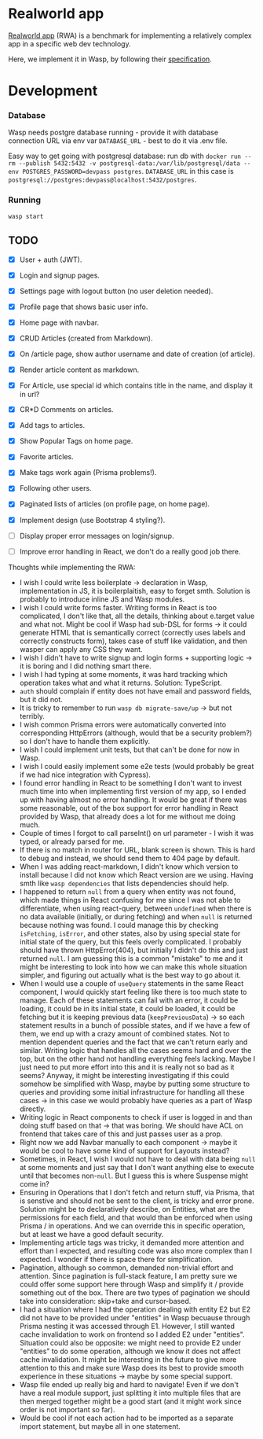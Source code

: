 Realworld app
=================

[Realworld app](https://github.com/gothinkster/realworld) (RWA) is a benchmark for implementing a relatively complex app in a specific web dev technology.

Here, we implement it in Wasp, by following their [specification](https://github.com/gothinkster/realworld/tree/master/spec).

# Development

### Database
Wasp needs postgre database running - provide it with database connection URL via env var `DATABASE_URL` - best to do it via .env file.

Easy way to get going with postgresql database: run db with `docker run --rm --publish 5432:5432 -v postgresql-data:/var/lib/postgresql/data --env POSTGRES_PASSWORD=devpass postgres`.
`DATABASE_URL` in this case is `postgresql://postgres:devpass@localhost:5432/postgres`.

### Running
`wasp start`

## TODO

- [x] User + auth (JWT).
- [x] Login and signup pages.
- [x] Settings page with logout button (no user deletion needed).
- [x] Profile page that shows basic user info.
- [x] Home page with navbar.
- [x] CRUD Articles (created from Markdown).
- [x] On /article page, show author username and date of creation (of article).
- [x] Render article content as markdown.
- [x] For Article, use special id which contains title in the name, and display it in url?
- [x] CR*D Comments on articles.
- [x] Add tags to articles.
- [x] Show Popular Tags on home page.
- [x] Favorite articles.
- [x] Make tags work again (Prisma problems!).
- [x] Following other users.
- [x] Paginated lists of articles (on profile page, on home page).
- [x] Implement design (use Bootstrap 4 styling?).
- [ ] Display proper error messages on login/signup.
- [ ] Improve error handling in React, we don't do a really good job there.


Thoughts while implementing the RWA:
- I wish I could write less boilerplate -> declaration in Wasp, implementation in JS, it is boilerplaitish, easy to forget smth.
  Solution is probably to introduce inline JS and Wasp modules.
- I wish I could write forms faster. Writing forms in React is too complicated, I don't like that, all the details,
  thinking about e.target value and what not. Might be cool if Wasp had sub-DSL for forms -> it could generate HTML that is semantically correct (correctly uses labels and correctly constructs form), takes case of stuff like validation, and then wasper can apply any CSS they want.
- I wish I didn't have to write signup and login forms + supporting logic -> it is boring and I did nothing smart there.
- I wish I had typing at some moments, it was hard tracking which operation takes what and what it returns. Solution: TypeScript.
- `auth` should complain if entity does not have email and password fields, but it did not.
- It is tricky to remember to run `wasp db migrate-save/up` -> but not terribly.
- I wish common Prisma errors were automatically converted into corresponding HttpErrors (although, would that be a security problem?) so I don't have to handle them explicitly.
- I wish I could implement unit tests, but that can't be done for now in Wasp.
- I wish I could easily implement some e2e tests (would probably be great if we had nice integration with Cypress).
- I found error handling in React to be something I don't want to invest much time into when implementing first version of my app, so I ended up with having almost no error handling. It would be great if there was some reasonable, out of the box support for error handling in React provided by Wasp, that already does a lot for me without me doing much.
- Couple of times I forgot to call parseInt() on url parameter - I wish it was typed, or already parsed for me.
- If there is no match in router for URL, blank screen is shown. This is hard to debug and instead, we should send them to 404 page by default.
- When I was adding react-markdown, I didn't know which version to install because I did not know which React version are we using. Having smth like `wasp dependencies` that lists dependencies should help.
- I happened to return `null` from a query when entity was not found, which made things in React confusing for me since I was not able to differentiate, when using react-query, between `undefined` when there is no data available (initially, or during fetching) and when `null` is returned because nothing was found. I could manage this by checking `isFetching`, `isError`, and other states, also by using special state for initial state of the query, but this feels overly complicated. I probably should have thrown HttpError(404), but initially I didn't do this and just returned `null`. I am guessing this is a common "mistake" to me and it might be interesting to look into how we can make this whole situation simpler, and figuring out actually what is the best way to go about it.
- When I would use a couple of `useQuery` statements in the same React component, I would quickly start feeling like there is too much state to manage. Each of these statements can fail with an error, it could be loading, it could be in its initial state, it could be loaded, it could be fetching but it is keeping previous data (`keepPreviousData`) -> so each statement results in a bunch of possible states, and if we have a few of them, we end up with a crazy amount of combined states. Not to mention dependent queries and the fact that we can't return early and similar. Writing logic that handles all the cases seems hard and over the top, but on the other hand not handling everything feels lacking. Maybe I just need to put more effort into this and it is really not so bad as it seems? Anyway, it might be interesting investigating if this could somehow be simplified with Wasp, maybe by putting some structure to queries and providing some initial infrastructure for handling all these cases -> in this case we would probably have queries as a part of Wasp directly.
- Writing logic in React components to check if user is logged in and than doing stuff based on that -> that was boring. We should have ACL on frontend that takes care of this and just passes user as a prop.
- Right now we add Navbar manually to each component -> maybe it would be cool to have some kind of support for Layouts instead?
- Sometimes, in React, I wish I would not have to deal with data being `null` at some moments and just say that I don't want anything else to execute until that becomes non-`null`. But I guess this is where Suspense might come in?
- Ensuring in Operations that I don't fetch and return stuff, via Prisma, that is senstive and should not be sent to the client, is tricky and error prone. Solution might be to declaratively describe, on Entities, what are the permissions for each field, and that would than be enforced when using Prisma / in operations. And we can override this in specific operation, but at least we have a good default security.
- Implementing article tags was tricky, it demanded more attention and effort than I expected, and resulting code was also more complex than I expected. I wonder if there is space there for simplification.
- Pagination, although so common, demanded non-trivial effort and attention. Since pagination is full-stack feature, I am pretty sure we could offer some support here through Wasp and simplify it / provide something out of the box. There are two types of pagination we should take into consideration: skip+take and cursor-based.
- I had a situation where I had the operation dealing with entity E2 but E2 did not have to be provided under "entities" in Wasp becuause through Prisma nesting it was accessed through E1. However, I still wanted cache invalidation to work on frontend so I added E2 under "entities". Situation could also be opposite: we might need to provide E2 under "entities" to do some operation, although we know it does not affect cache invalidation. It might be interesting in the future to give more attention to this and make sure Wasp does its best to provide smooth experience in these situations -> maybe by some special support.
- Wasp file ended up really big and hard to navigate! Even if we don't have a real module support, just splitting it into multiple files that are then merged together might be a good start (and it might work since order is not important so far).
- Would be cool if not each action had to be imported as a separate import statement, but maybe all in one statement.
